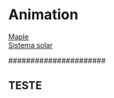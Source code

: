 # Animation
 

<a href="maples/index.htm">Maple</a><br>
<a href="Solar-System/index.htm">Sistema solar</a>



######################

<h2>TESTE</h2>